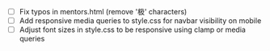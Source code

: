 - [ ] Fix typos in mentors.html (remove '极' characters)
- [ ] Add responsive media queries to style.css for navbar visibility on mobile
- [ ] Adjust font sizes in style.css to be responsive using clamp or media queries
